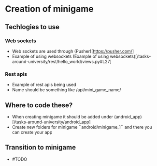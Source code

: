 # Creation of minigame

## Techlogies to use

### Web sockets

- Web sockets are used through (Pusher)[https://pusher.com/]
- Example of using websockets (Example of using websockets)[/tasks-around-university/rest/hello_world/views.py#L27]


### Rest apis

- Example of rest apis being used
- Name should be something like /api/mini_game_name/


## Where to code these?

- When creating minigame it should be added under (android_app)[/tasks-around-university/android_app]
- Create new folders for minigame ´´android/minigame_1´´ and there you can create your app

## Transition to minigame

- #TODO



